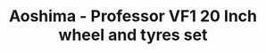 ---
layout: product
title: "Aoshima - Professor VF1 20 Inch wheel and tyres set"
price: "TBA" 
desc: "N/A"
img_path: "/assets/img/AO46432.webp"
brand: "N/A"
available: false
special_offer: false
new: false
soon: false
cat: "010000"
subcat: "013700"
subsubcat: "0N/A"
sifra: "AO46432"
popular: false
spec: false
---